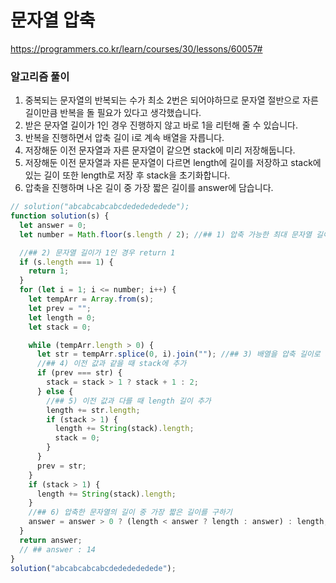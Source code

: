 # 문자열 압축

https://programmers.co.kr/learn/courses/30/lessons/60057#

### 알고리즘 풀이

1. 중복되는 문자열의 반복되는 수가 최소 2번은 되어야하므로 문자열 절반으로 자른 길이만큼 반복을 돌 필요가 있다고 생각했습니다.
2. 받은 문자열 길이가 1인 경우 진행하지 않고 바로 1을 리턴해 줄 수 있습니다.
3. 반복을 진행하면서 압축 길이 i로 계속 배열을 자릅니다.
4. 저장해둔 이전 문자열과 자른 문자열이 같으면 stack에 미리 저장해둡니다.
5. 저장해둔 이전 문자열과 자른 문자열이 다르면 length에 길이를 저장하고 stack에 있는 길이 또한 length로 저장 후 stack을 초기화합니다.
6. 압축을 진행하며 나온 길이 중 가장 짧은 길이를 answer에 담습니다.

```javascript
// solution("abcabcabcabcdededededede");
function solution(s) {
  let answer = 0;
  let number = Math.floor(s.length / 2); //## 1) 압축 가능한 최대 문자열 길이

  //## 2) 문자열 길이가 1인 경우 return 1
  if (s.length === 1) {
    return 1;
  }
  for (let i = 1; i <= number; i++) {
    let tempArr = Array.from(s);
    let prev = "";
    let length = 0;
    let stack = 0;

    while (tempArr.length > 0) {
      let str = tempArr.splice(0, i).join(""); //## 3) 배열을 압축 길이로 자르기
      //## 4) 이전 값과 같을 때 stack에 추가
      if (prev === str) {
        stack = stack > 1 ? stack + 1 : 2;
      } else {
        //## 5) 이전 값과 다를 때 length 길이 추가
        length += str.length;
        if (stack > 1) {
          length += String(stack).length;
          stack = 0;
        }
      }
      prev = str;
    }
    if (stack > 1) {
      length += String(stack).length;
    }
    //## 6) 압축한 문자열의 길이 중 가장 짧은 길이를 구하기
    answer = answer > 0 ? (length < answer ? length : answer) : length;
  }
  return answer;
  // ## answer : 14
}
solution("abcabcabcabcdededededede");
```
